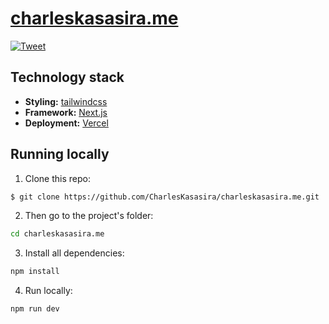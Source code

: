# <a href="https://www.charleskasasira.me">charleskasasira.me</a> 

[![Tweet](https://img.shields.io/twitter/url/http/shields.io.svg?style=social)](https://twitter.com/intent/tweet?text=My%20portfolio%20built%20with%20Next.js%2013%2C%20Tailwindcss%2C%20and%20Typescript.%20&url=https://github.com/CharlesKasasira/charleskasasira.me&via=kasasiraC&hashtags=opensource)


## Technology stack

- **Styling:** [tailwindcss](https://tailwindcss.com/)
- **Framework:** [Next.js](https://nextjs.org/)
- **Deployment:** [Vercel](https://vercel.com/)


## Running locally

1. Clone this repo:

```sh
$ git clone https://github.com/CharlesKasasira/charleskasasira.me.git
```

2. Then go to the project's folder:

```sh
cd charleskasasira.me
```

3. Install all dependencies:

```sh
npm install
```

4. Run locally:

```sh
npm run dev
```
